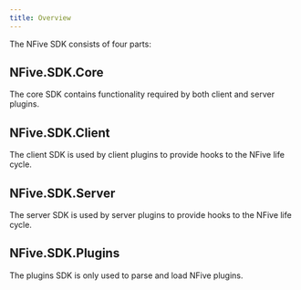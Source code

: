 ```yaml
---
title: Overview
---
```


The NFive SDK consists of four parts:

## NFive.SDK.Core

The core SDK contains functionality required by both client and server plugins.

## NFive.SDK.Client

The client SDK is used by client plugins to provide hooks to the NFive life cycle.

## NFive.SDK.Server

The server SDK is used by server plugins to provide hooks to the NFive life cycle.

## NFive.SDK.Plugins

The plugins SDK is only used to parse and load NFive plugins.

